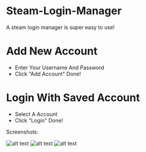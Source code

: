 # Steam-Login-Manager
A steam login manager is super easy to use!

# Add New Account
- Enter Your Username And Password
- Click "Add Account"
Done!

# Login With Saved Account
- Select A Account 
- Click "Login"
Done!


Screenshots:

![alt text](https://cdn.discordapp.com/attachments/943892970007040050/1038515450088275998/1.PNG)
![alt text](https://cdn.discordapp.com/attachments/943892970007040050/1038515450444783667/2.PNG)
![alt text](https://cdn.discordapp.com/attachments/943892970007040050/1038515449765298386/3.PNG)
